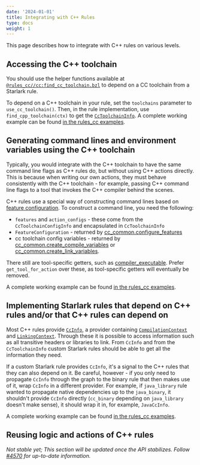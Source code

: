 ```yaml
---
date: '2024-01-01'
title: Integrating with C++ Rules
type: docs
weight: 1
---
```


This page describes how to integrate with C++ rules on various levels.

## Accessing the C++ toolchain

You should use the helper functions available at
[`@rules_cc//cc:find_cc_toolchain.bzl`](https://github.com/bazelbuild/rules_cc/blob/main/cc/find_cc_toolchain.bzl)
to depend on a CC toolchain from a Starlark rule.

To depend on a C++ toolchain in your rule, set the `toolchains` parameter to
`use_cc_toolchain()`. Then, in the rule implementation, use
`find_cpp_toolchain(ctx)` to get the
[`CcToolchainInfo`](/rules/lib/providers/CcToolchainInfo/). A complete working
example can be found [in the rules_cc
examples](https://github.com/bazelbuild/rules_cc/blob/main/examples/write_cc_toolchain_cpu/write_cc_toolchain_cpu.bzl).

## Generating command lines and environment variables using the C++ toolchain

Typically, you would integrate with the C++ toolchain to have the same
command line flags as C++ rules do, but without using C++ actions directly.
This is because when writing our own actions, they must behave
consistently with the C++ toolchain - for example, passing C++ command line
flags to a tool that invokes the C++ compiler behind the scenes.

C++ rules use a special way of constructing command lines based on [feature
configuration](/docs/cc-toolchain-config-reference/). To construct a command line,
you need the following:

* `features` and `action_configs` - these come from the `CcToolchainConfigInfo`
  and encapsulated in `CcToolchainInfo`
* `FeatureConfiguration` - returned by [cc_common.configure_features](/rules/lib/toplevel/cc_common#configure_features/)
* cc toolchain config variables - returned by
  [cc_common.create_compile_variables](/rules/lib/toplevel/cc_common#create_compile_variables/)
  or
  [cc_common.create_link_variables](/rules/lib/toplevel/cc_common#create_link_variables/).

There still are tool-specific getters, such as
[compiler_executable](/rules/lib/providers/CcToolchainInfo#compiler_executable/).
Prefer `get_tool_for_action` over these, as tool-specific getters will
eventually be removed.

A complete working example can be found
[in the rules_cc examples](https://github.com/bazelbuild/rules_cc/blob/main/examples/my_c_compile/my_c_compile.bzl).

## Implementing Starlark rules that depend on C++ rules and/or that C++ rules can depend on

Most C++ rules provide
[`CcInfo`](/rules/lib/providers/CcInfo/),
a provider containing [`CompilationContext`](/rules/lib/builtins/CompilationContext/)
and
[`LinkingContext`](/rules/lib/builtins/LinkingContext/).
Through these it is possible to access information such as all transitive headers
or libraries to link. From `CcInfo` and from the `CcToolchainInfo` custom
Starlark rules should be able to get all the information they need.

If a custom Starlark rule provides `CcInfo`, it's a signal to the C++ rules that
they can also depend on it. Be careful, however - if you only need to propagate
`CcInfo` through the graph to the binary rule that then makes use of it, wrap
`CcInfo` in a different provider. For example, if `java_library` rule wanted
to propagate native dependencies up to the `java_binary`, it shouldn't provide
`CcInfo` directly (`cc_binary` depending on `java_library` doesn't make sense),
it should wrap it in, for example, `JavaCcInfo`.

A complete working example can be found
[in the rules_cc examples](https://github.com/bazelbuild/rules_cc/blob/main/examples/my_c_archive/my_c_archive.bzl).

## Reusing logic and actions of C++ rules

_Not stable yet; This section will be updated once the API stabilizes. Follow
[#4570](https://github.com/bazelbuild/bazel/issues/4570) for up-to-date
information._